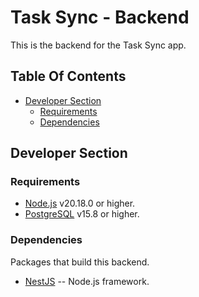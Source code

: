 # Task Sync - Backend

This is the backend for the Task Sync app.

## Table Of Contents

- [Developer Section](#developer-section)
  - [Requirements](#requirements)
  - [Dependencies](#dependencies)

## Developer Section

### Requirements

- [Node.js](https://nodejs.org/) v20.18.0 or higher.
- [PostgreSQL](https://www.postgresql.org/) v15.8 or higher.

### Dependencies

Packages that build this backend.

[nestjs]: https://docs.nestjs.com/

- [NestJS][nestjs] -- Node.js framework.
